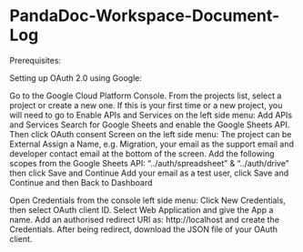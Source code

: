 # PandaDoc-Workspace-Document-Log
Prerequisites:

Setting up OAuth 2.0 using Google:

Go to the Google Cloud Platform Console. From the projects list, select a project or create a new one.
If this is your first time or a new project, you will need to go to Enable APIs and Services on the left side menu:
Add APIs and Services
Search for Google Sheets and enable the Google Sheets API. 
Then click OAuth consent Screen on the left side menu:
The project can be External 
Assign a Name, e.g. Migration, your email as the support email and developer contact email at the bottom of the screen. 
Add the following scopes from the Google Sheets API: “../auth/spreadsheet” & “../auth/drive” then click Save and Continue
Add your email as a test user, click Save and Continue and then Back to Dashboard


Open Credentials from the console left side menu:
Click New Credentials, then select OAuth client ID.
Select Web Application and give the App a name.
Add an authorised redirect URI as:    http://localhost and create the Credentials.
After being redirect, download the JSON file of your OAuth client. 
